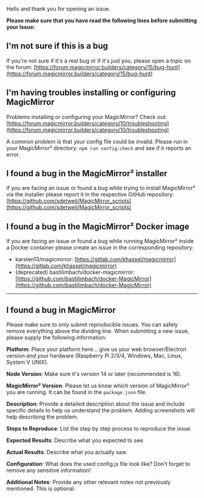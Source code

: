 Hello and thank you for opening an issue.

**Please make sure that you have read the following lines before submitting your Issue:**

## I'm not sure if this is a bug

If you're not sure if it's a real bug or if it's just you, please open a topic on the forum: [https://forum.magicmirror.builders/category/15/bug-hunt](https://forum.magicmirror.builders/category/15/bug-hunt)

## I'm having troubles installing or configuring MagicMirror

Problems installing or configuring your MagicMirror? Check out: [https://forum.magicmirror.builders/category/10/troubleshooting](https://forum.magicmirror.builders/category/10/troubleshooting)

A common problem is that your config file could be invalid. Please run in your MagicMirror² directory: `npm run config:check` and see if it reports an error.

## I found a bug in the MagicMirror² installer

If you are facing an issue or found a bug while trying to install MagicMirror² via the installer please report it in the respective GitHub repository:
[https://github.com/sdetweil/MagicMirror_scripts](https://github.com/sdetweil/MagicMirror_scripts)

## I found a bug in the MagicMirror² Docker image

If you are facing an issue or found a bug while running MagicMirror² inside a Docker container please create an issue in the corresponding repository:

- karsten13/magicmirror: [https://gitlab.com/khassel/magicmirror](https://gitlab.com/khassel/magicmirror)
- (deprecated) bastilimbach/docker-magicmirror: [https://github.com/bastilimbach/docker-MagicMirror](https://github.com/bastilimbach/docker-MagicMirror)

---

## I found a bug in MagicMirror

Please make sure to only submit reproducible issues. You can safely remove everything above the dividing line.
When submitting a new issue, please supply the following information:

**Platform**: Place your platform here... give us your web browser/Electron version _and_ your hardware (Raspberry Pi 2/3/4, Windows, Mac, Linux, System V UNIX).

**Node Version**: Make sure it's version 14 or later (recommended is 16).

**MagicMirror² Version**: Please let us know which version of MagicMirror² you are running. It can be found in the `package.json` file.

**Description**: Provide a detailed description about the issue and include specific details to help us understand the problem. Adding screenshots will help describing the problem.

**Steps to Reproduce**: List the step by step process to reproduce the issue.

**Expected Results**: Describe what you expected to see.

**Actual Results**: Describe what you actually saw.

**Configuration**: What does the used config.js file look like? Don't forget to remove any sensitive information!

**Additional Notes**: Provide any other relevant notes not previously mentioned. This is optional.
